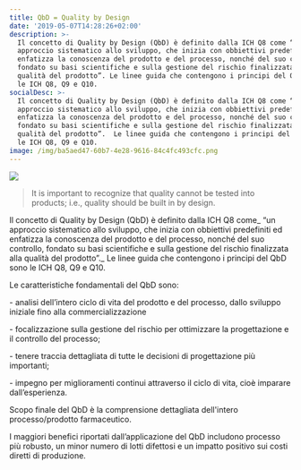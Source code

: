 ```yaml
---
title: QbD = Quality by Design
date: '2019-05-07T14:28:26+02:00'
description: >-
  Il concetto di Quality by Design (QbD) è definito dalla ICH Q8 come “un
  approccio sistematico allo sviluppo, che inizia con obbiettivi predefiniti ed
  enfatizza la conoscenza del prodotto e del processo, nonché del suo controllo,
  fondato su basi scientifiche e sulla gestione del rischio finalizzata alla
  qualità del prodotto”. Le linee guida che contengono i principi del QbD sono
  le ICH Q8, Q9 e Q10.
socialDesc: >-
  Il concetto di Quality by Design (QbD) è definito dalla ICH Q8 come “un
  approccio sistematico allo sviluppo, che inizia con obbiettivi predefiniti ed
  enfatizza la conoscenza del prodotto e del processo, nonché del suo controllo,
  fondato su basi scientifiche e sulla gestione del rischio finalizzata alla
  qualità del prodotto”.  Le linee guida che contengono i principi del QbD sono
  le ICH Q8, Q9 e Q10.
image: /img/ba5aed47-60b7-4e28-9616-84c4fc493cfc.png
---
```

![](/img/ba5aed47-60b7-4e28-9616-84c4fc493cfc.png)

> It is important to recognize that quality cannot be tested into products; i.e., quality should be built in by design. 

Il concetto di Quality by Design (QbD) è definito dalla ICH Q8 come_ “un approccio sistematico allo sviluppo, che inizia con obbiettivi predefiniti ed enfatizza la conoscenza del prodotto e del processo, nonché del suo controllo, fondato su basi scientifiche e sulla gestione del rischio finalizzata alla qualità del prodotto”._  Le linee guida che contengono i principi del QbD sono le ICH Q8, Q9 e Q10.

Le caratteristiche fondamentali del QbD sono:

\- analisi dell’intero ciclo di vita del prodotto e del processo, dallo sviluppo iniziale fino alla commercializzazione

\- focalizzazione sulla gestione del rischio per ottimizzare la progettazione e il controllo del processo;

\- tenere traccia dettagliata di tutte le decisioni di progettazione più importanti;

\- impegno per miglioramenti continui attraverso il ciclo di vita, cioè imparare dall’esperienza.

Scopo finale del QbD è la comprensione dettagliata dell'intero processo/prodotto farmaceutico.

I maggiori benefici riportati dall’applicazione del QbD includono processo più robusto, un minor numero di lotti difettosi e un impatto positivo sui costi diretti di produzione.
